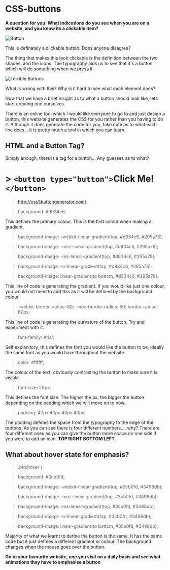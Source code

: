 # CSS-buttons

**A question for you: What indications do you see when you are on a website, and you know its a clickable item?**

![Button](https://image.freepik.com/free-vector/colored-website-buttons_23-2147516989.jpg)

This is definately a clickable button. Does anyone disagree?

The thing that makes this look clickable is the definition between the two shades, and the icons. The typography aids us to see that it s a button which will do something when we press it.

![Terrible Buttons](https://ioyby2hf25e3sg55t3muegr1-wpengine.netdna-ssl.com/wp-content/uploads/2015/05/terrible-webdesign-1024x493.png)

What is wrong with this? Why is it hard to see what each element does?

Now that we have a brief insight as to what a button should look like, lets start creating one ourselves.

There is an online tool which I would like everyone to go to and just design a button, this website generates the CSS for you rather than you having to do it. Although it does generate the code for you, take note as to what each line does... it is pretty much a tool in which you can learn.

## HTML and a Button Tag?

Simply enough, there is a tag for a button... Any guesses as to what?

# > `<button type="button">`Click Me!`</button>`

> http://css3buttongenerator.com/

> background: #d934c6;

This defines the primary colour. This is the first colour when making a gradient.

> background-image: -webkit-linear-gradient(top, #d934c6, #295a78);

> background-image: -moz-linear-gradient(top, #d934c6, #295a78);

> background-image: -ms-linear-gradient(top, #d934c6, #295a78);

> background-image: -o-linear-gradient(top, #d934c6, #295a78);

> background-image: linear-gradient(to bottom, #d934c6, #295a78);

This line of code is generating the gradient. If you would like just one colour, you would not need to add this as it will be defined by the background colour.

> -webkit-border-radius: 60;
> -moz-border-radius: 60;
> border-radius: 60px;

This line of code is generating the curvature of the button. Try and experiment with it.

> font-family: Arial;

Self explanitory, this defines the font you would like the button to be, ideally the same font as you would have throughout the website.

> color: #ffffff;

The colour of the text, obviously contrasting the button to make sure it is visible.

> font-size: 20px;

This defines the font size. The higher the px, the bigger the button depending on the padding which we will move on to now.

> padding: 40px 40px 40px 40px;

The padding defines the space from the typography to the edge of the buttons. As you can see there is four different numbers.... why? There are four different ones as you can give the button more space on one side if you were to add an icon. **TOP  RIGHT  BOTTOM  LEFT.**

## What about hover state for emphasis?

> .btn:hover {

> background: #3cb0fd;

> background-image: -webkit-linear-gradient(top, #3cb0fd, #3498db);

> background-image: -moz-linear-gradient(top, #3cb0fd, #3498db);

> background-image: -ms-linear-gradient(top, #3cb0fd, #3498db);

> background-image: -o-linear-gradient(top, #3cb0fd, #3498db);

> background-image: linear-gradient(to bottom, #3cb0fd, #3498db);

Majority of what we learnt to define the button is the same. It has the same code but it just defines a different gradient or colour. The background changes when the mouse goes over the button.

**Go to your favourite website, one you visit on a daily basis and see what animations they have to emphasise a button**

